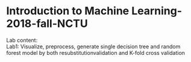 # Introduction to Machine Learning-2018-fall-NCTU

Lab content: </br>
Lab1: Visualize, preprocess, generate single decision tree and random forest model by both resubstitutionvalidation and K-fold cross validation</br>
